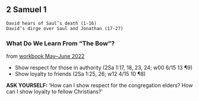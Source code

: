 ## 2 Samuel 1

```
David hears of Saul’s death (1-16)
David’s dirge over Saul and Jonathan (17-27)
```

### What Do We Learn From “The Bow”?

from [workbook May–June 2022](https://www.jw.org/en/library/jw-meeting-workbook/may-june-2022-mwb/Life-and-Ministry-Meeting-Schedule-for-May-16-22-2022/What-Do-We-Learn-From-The-Bow/)

- Show respect for those in authority (2Sa 1:17, 18, 23, 24; w00 6/15 13 ¶9)
- Show loyalty to friends (2Sa 1:25, 26; w12 4/15 10 ¶8)

**ASK YOURSELF:** ‘How can I show respect for the congregation elders? How can I show loyalty to fellow Christians?’
